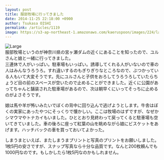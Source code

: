 ```yaml
---
layout: post
title: 服部牧場に行ってきました
date: 2014-11-25 22:18:00 +0900
author: Tsukasa OISHI
permalink: /articles/1119
image: https://s3-ap-northeast-1.amazonaws.com/kaeruspoon/images/224/large.jpg?1416921498
---
```



![Large](https://s3-ap-northeast-1.amazonaws.com/kaeruspoon/images/224/large.jpg?1416921498)  
服部牧場というのが神奈川県の宮ヶ瀬ダムの近くにあることを知ったので、ユルさんと娘と一緒に行ってきました。  
三連休で人がいっぱい。駐車場もいっぱい。誘導してくれる人がいないので車の人はみんなうろうろ。すれ違いするのもぎりぎりなところなので、ぶつかっている人もいて大変そうです。先にユルさんと子供をおろしてうろうろしていたらちょうど目の前のスペースが空いたので止めることができました。近くに公園があってちゃんと舗装された駐車場があるので、次は朝早くにいってそっちに止めるのがよさそうです。  

娘は馬や羊が怖いみたいでぼくの背中に回り込んで逃げようとします。牛舎はぼくの実家にあったやつにそっくりで懐かしい。ここは牧場のはずですが、なぜかシマウマやトナカイもいました。ひととおり見終わって戻ってくると駐車場も空いてきていました。車の後ろに座って紅葉の山を眺めながら娘にビスケットをあげます。ハッチバックの車を買っておいてよかった。  

しまうまといえば、またしまうまプリントと写真のプリントをお願いしました。1枚5円の安さですが、スナップ写真なら十分な品質です。なんと200枚頼んでも1000円なのです。もしかしたら1枚5円なのかもしれません。  
